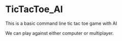 # TicTacToe_AI

This is a basic command line tic tac toe game with AI

We can play against either computer or multiplayer.
